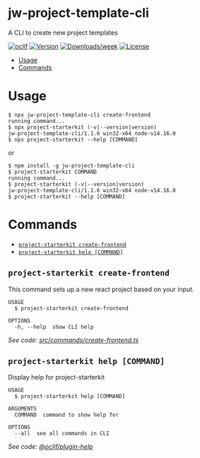 jw-project-template-cli 
======

A CLI to create new project templates 

[![oclif](https://img.shields.io/badge/cli-oclif-brightgreen.svg)](https://oclif.io)
[![Version](https://img.shields.io/npm/v/jw-cli.svg)](https://npmjs.org/package/jw-cli)
[![Downloads/week](https://img.shields.io/npm/dw/jw-cli.svg)](https://npmjs.org/package/jw-cli)
[![License](https://img.shields.io/npm/l/jw-cli.svg)](https://github.com/sara-ahrari/jw-cli/blob/master/package.json)

<!-- toc -->
* [Usage](#usage)
* [Commands](#commands)
<!-- tocstop -->
# Usage
<!-- usage -->

```sh-session
$ npx jw-project-template-cli create-frontend
running command...
$ npx project-starterkit (-v|--version|version)
jw-project-template-cli/1.1.6 win32-x64 node-v14.16.0
$ npx project-starterkit --help [COMMAND]
```

or

```sh-session
$ npm install -g jw-project-template-cli
$ project-starterkit COMMAND
running command...
$ project-starterkit (-v|--version|version)
jw-project-template-cli/1.1.6 win32-x64 node-v14.16.0
$ project-starterkit --help [COMMAND]
```

<!-- usagestop -->

# Commands
<!-- commands -->
* [`project-starterkit create-frontend`](#project-starterkit-create-frontend)
* [`project-starterkit help [COMMAND]`](#project-starterkit-help-command)

## `project-starterkit create-frontend`

This command sets up a new react project based on your input.

```
USAGE
  $ project-starterkit create-frontend

OPTIONS
  -h, --help  show CLI help
```

_See code: [src/commands/create-frontend.ts](https://github.com/sara-ahrari/jw-cli/blob/v1.1.3/src/commands/create-frontend.ts)_

## `project-starterkit help [COMMAND]`

Display help for project-starterkit

```
USAGE
  $ project-starterkit help [COMMAND]

ARGUMENTS
  COMMAND  command to show help for

OPTIONS
  --all  see all commands in CLI
```

_See code: [@oclif/plugin-help](https://github.com/oclif/plugin-help/blob/v3.2.2/src/commands/help.ts)_
<!-- commandsstop -->
